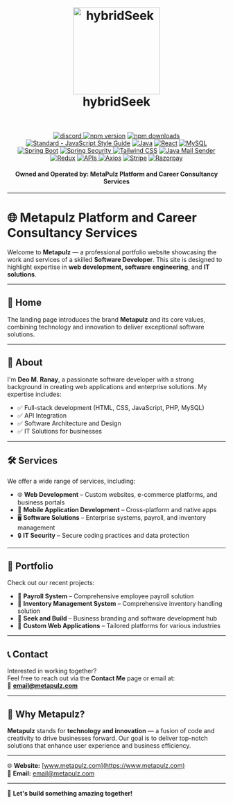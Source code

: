 <h1 align="center">
  <a href="https://metalpulz.com"><img src="https://www.svgrepo.com/show/65722/dollar-coins-stack.svg" alt="hybridSeek" width="200"></a>
  <br>
  hybridSeek
  <br>
  <br>
</h1>

<p align="center">
  <a href="https://discord.gg/Edw7kEFTq6">
  <img src="https://img.shields.io/discord/1269441485003292734?logo=discord&logoColor=white&label=Discord&color=5865F2" alt="discord">
  </a>
  <a href="https://www.npmjs.com/package/standard"><img src="https://img.shields.io/npm/v/standard.svg" alt="npm version"></a>
  <a href="https://www.npmjs.com/package/eslint-config-standard"><img src="https://img.shields.io/npm/dm/eslint-config-standard.svg" alt="npm downloads"></a>
  <a href="https://standardjs.com"><img src="https://img.shields.io/badge/code_style-standard-brightgreen.svg" alt="Standard - JavaScript Style Guide"></a>
  <a href="https://www.oracle.com/java/"><img src="https://img.shields.io/badge/Java-23-blue?logo=java" alt="Java"></a>
  <a href="https://reactjs.org/"><img src="https://img.shields.io/npm/v/react?color=61DAFB&logo=react" alt="React"></a>
  <a href="https://www.mysql.com/"><img src="https://img.shields.io/badge/MySQL-8.0.36-blue?logo=mysql" alt="MySQL"></a>
  <a href="https://spring.io/projects/spring-boot"><img src="https://img.shields.io/badge/Spring%20Boot-2.7.4-green?logo=spring" alt="Spring Boot"></a>
  <a href="https://spring.io/projects/spring-security"><img src="https://img.shields.io/badge/Spring%20Security-5.7.4-blue?logo=spring" alt="Spring Security"</a>
  <a href="https://tailwindcss.com/"><img src="https://img.shields.io/badge/Tailwind%20CSS-3.4.1-38B2AC?logo=tailwindcss" alt="Tailwind CSS"></a>
  <a href="https://spring.io/guides/gs/email/"><img src="https://img.shields.io/badge/Java%20Mail%20Sender-1.6.7-blue?logo=spring" alt="Java Mail Sender"></a>
  <a href="https://redux.js.org/"><img src="https://img.shields.io/npm/v/redux?color=764ABC&logo=redux" alt="Redux"></a>
  <a href="https://developer.mozilla.org/en-US/docs/Learn/JavaScript/Client-side_web_APIs/Introduction">
    <img src="https://img.shields.io/badge/APIs-REST%2FGraphQL-blue?logo=api" alt="APIs">
  </a>
  <a href="https://axios-http.com/"><img src="https://img.shields.io/npm/v/axios?color=5A29E4&logo=axios" alt="Axios"></a>
  <a href="https://stripe.com/"><img src="https://img.shields.io/badge/Payment%20Gateway-Stripe-008CDD?logo=stripe" alt="Stripe"></a>
  <a href="https://razorpay.com/"><img src="https://img.shields.io/badge/Payment%20Gateway-Razorpay-02042B?logo=razorpay" alt="Razorpay"></a>
</p>

<h4 align="center">
  Owned and Operated by: MetaPulz Platform and Career Consultancy Services
</h4>

---
# 🌐 Metapulz Platform and Career Consultancy Services

Welcome to **Metapulz** — a professional portfolio website showcasing the work and services of a skilled **Software Developer**. This site is designed to highlight expertise in **web development, software engineering**, and **IT solutions**.

---

## 🚀 **Home**
The landing page introduces the brand **Metapulz** and its core values, combining technology and innovation to deliver exceptional software solutions.

---

## 👋 **About**
I'm **Deo M. Ranay**, a passionate software developer with a strong background in creating web applications and enterprise solutions. My expertise includes:
- ✅ Full-stack development (HTML, CSS, JavaScript, PHP, MySQL)
- ✅ API Integration
- ✅ Software Architecture and Design
- ✅ IT Solutions for businesses

---

## 🛠️ **Services**
We offer a wide range of services, including:
- 🌐 **Web Development** – Custom websites, e-commerce platforms, and business portals  
- 📱 **Mobile Application Development** – Cross-platform and native apps  
- 🖥️ **Software Solutions** – Enterprise systems, payroll, and inventory management  
- 🔒 **IT Security** – Secure coding practices and data protection  

---

## 💼 **Portfolio**
Check out our recent projects:
- 🔹 **Payroll System** – Comprehensive employee payroll solution
- 🔹 **Inventory Management System** – Comprehensive inventory handling solution
- 🔹 **Seek and Build** – Business branding and software development hub  
- 🔹 **Custom Web Applications** – Tailored platforms for various industries  

---

## 📞 **Contact**
Interested in working together?  
Feel free to reach out via the **Contact Me** page or email at:  
📧 **[email@metapulz.com](mailto:email@metapulz.com)**  

---

## 🌟 **Why Metapulz?**
**Metapulz** stands for **technology and innovation** — a fusion of code and creativity to drive businesses forward. Our goal is to deliver top-notch solutions that enhance user experience and business efficiency.

---

🌐 **Website:** [www.metapulz.com](https://www.metapulz.com)  
📧 **Email:** [email@metapulz.com](mailto:email@metapulz.com)  

---

🚀 **Let's build something amazing together!**

<!-- Assets -->
<!-- Icons: https://boxicons.com/ -->
<!-- Font: https://fonts.google.com/ -->
<!-- Typed JS: https://github.com/mattboldt/typed.js/ -->
<!-- Scroll Reveal: https://scrollrevealjs.org/ -->
<!-- Image Sources: https://unsplash.com/ -->
